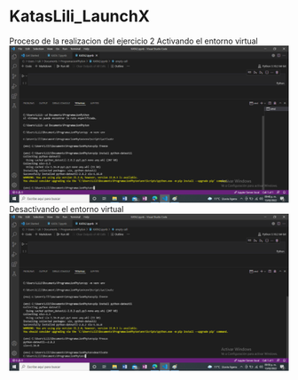 # KatasLili_LaunchX
Proceso de la realizacion del ejercicio 2
Activando el entorno virtual
![image](https://github.com/LiliPraxedis/KatasLili_LaunchX/blob/14e0a00c1cb9b9a93546a4eef8e0c353c7e8b749/Activar.png)
Desactivando el entorno virtual
![image](https://github.com/LiliPraxedis/KatasLili_LaunchX/blob/14e0a00c1cb9b9a93546a4eef8e0c353c7e8b749/desactivar.png)
